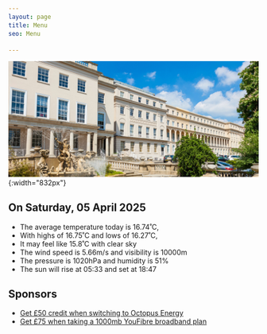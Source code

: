 ```yaml
---
layout: page
title: Menu
seo: Menu

---
```


![Logo](/images/logo.jpg){:width="832px"}

<!-- weather_marker starts -->
## On Saturday, 05 April 2025

- The average temperature today is 16.74˚C,
- With highs of 16.75˚C and lows of 16.27˚C,
- It may feel like 15.8˚C with clear sky
- The wind speed is 5.66m/s and visibility is 10000m
- The pressure is 1020hPa and humidity is 51%
- The sun will rise at 05:33 and set at 18:47

<!-- weather_marker ends -->

## Sponsors

- [Get £50 credit when switching to Octopus Energy](https://bit.ly/3oD1nnS)
- [Get £75 when taking a 1000mb YouFibre broadband plan](https://aklam.io/91zWhU?)



